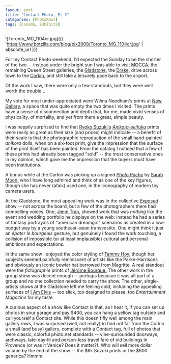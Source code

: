 ```yaml
---
layout: post
title: "Contact Photo, Pt 2"
categories: [PhotoRant]
tags: [Canada, Exhibits]
---
```



![Toronto_MG_1104cr.jpg]({{ 'https://www.botzilla.com/blog/pix2008/Toronto_MG_1104cr.jpg' | absolute_url }})


For my Contact Photo weekend, I'd expected the Sunday to be the shorter of the two -- instead under the bright sun I was able to visit <a href="http://www.mocca.toronto.on.ca/">MOCCA,</a> the remaining Queen Street galleries, the <a href="http://www.gladstonehotel.com/exhibitions.cfm">Gladstone,</a> the <a href="http://www.thedrakehotel.ca/">Drake,</a> drive across town to the <a href="http://www.corkingallery.com/">Corkin,</a> and still take a leisurely pace back to the airport.

Of the work I saw, there were only a few standouts, but they were well worth the trouble...

<!--more-->
My vote for most under-appreciated were Wilma Needham's prints at <a href="http://www.new-gallery.ca/">New Gallery,</a> a space that was quite empty the two times I visited. The prints have a sense of disconnection and depth that, for me, made vivid  senses of physicality, of mortality, and yet from them a great, simple beauty. 

I was happily surprised to find that <a href="http://www.ryokobo.com/">Ryoko Suzuki's</a> <a href="http://www.ryokobo.com/contents/anikora2.html"><i>Anikora-seifuku</i></a> prints were really as great as their size (and prices) might indicate -- a benefit of their scale is that the photographic reproduction of the small hand-painted <i>anikora</i> dolls, when on a six-foot print, give the impression that the surface of the print itself has been painted. From the catalog I noticed that a few of these prints had already been tagged "sold" -- the most conservative ones in my opinion, which gave me the impression that the buyers must have been institutions.

A bonus while at the Corkin was picking up a signed <a href="http://www.photoeye.com/templates/ShowDetailsbyCat.cfm?Catalog=id499"><i>Photo Poche</i></a> by <a href="http://coincidences.typepad.com/still_images_and_moving_o/2004/12/sarah_moons_cir.html">Sarah Moon,</a> who I have long admired and  think of as one of the key figures, though she has never (afaik) used one, in the iconography of modern toy camera users.

At the Gladstone, the most appealing work was in the collective <a href="http://www.gladstonehotel.com/exhibitiondetail.cfm?id=174"><i>Exposed</i></a> show -- not across the board, but a few of the photographers there had compelling voices. One, <a href="http://www.gladstonehotel.com/exhibitiondetail.cfm?id=174">Jimm Tran,</a> showed work that was <i>nothing</i> like the event and wedding portfolio he displays on the web: instead he had a series of fantasy portrayals of "american dreamgirl" scenarios as created in a low-budget way by a young southeast-asian transvestite. One might think it just an <i>&eacute;pater le bourgeois</i> gesture, but genuinely I found the work touching, a collision of impossible (or at least implausible) cultural and personal ambitions and expectations.

In the same show I enjoyed the color styling of <a href="http://flickr.com/photos/littlealien">Tammy Hoy,</a> though her subjects seemed painfully reminiscent of artists like the Parke-Harrisons and obviously an iconic bowler hat borrowed from Magritte. A real standout were the <i>fictographie</i> prints of <a href="http://jeromebourque.com/">J&eacute;r&ocirc;me Bourque.</a> The other work in the group show was decent enough -- perhaps becasue it was all part of a group and no one collection needed to carry the show. The other, single-artists shows at the Gladstone left me feeling cold, including the appealing surfaces of <a href="http://www.gladstonehotel.com/exhibitiondetail.cfm?id=507">I Am Elvis</a> -- too slick, too designed to please, too <i>Entertainment Magazine</i> for my taste.

A curious aspect of a show like Contact is that, as I hear it, if you can set up photos in your garage and pay $400, you can hang a yellow tag outside and call yourself a Contact site. While this doesn't fly well among the main gallery rows, I was surprised (well, not really) to find not far from the Corkin a small (and busy) gallery, complete with a Contact tag, full of photos that were classic, colorful photo.net standards -- vine-surrounded doorways, archways, late-day-lit and person-less travel fare of old buildings in Provence (or was it Venice? Does it matter?). Who will sell more dollar volume by the end of the show -- the $6k Suzuki prints or the $600 generica? Hmmm.
